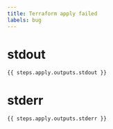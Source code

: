 ```yaml
---
title: Terraform apply failed
labels: bug
---
```


# stdout

```text
{{ steps.apply.outputs.stdout }}
```

# stderr

```text
{{ steps.apply.outputs.stderr }}
```
